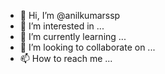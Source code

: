 - 👋 Hi, I’m @anilkumarssp
- 👀 I’m interested in ...
- 🌱 I’m currently learning ...
- 💞️ I’m looking to collaborate on ...
- 📫 How to reach me ...

<!---
anilkumarssp/anilkumarssp is a ✨ special ✨ repository because its `README.md` (this file) appears on your GitHub profile.
You can click the Preview link to take a look at your changes.
--->
